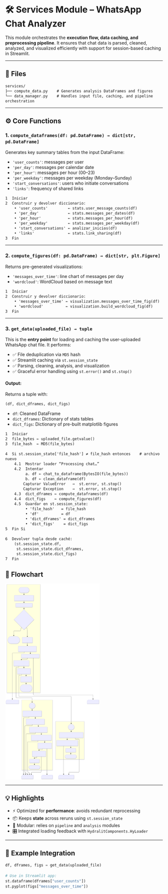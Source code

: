# 🛠 Services Module – WhatsApp Chat Analyzer

This module orchestrates the **execution flow, data caching, and preprocessing pipeline**. It ensures that chat data is parsed, cleaned, analyzed, and visualized efficiently with support for session-based caching in Streamlit.

---

## 📂 Files

```text
services/
├── compute_data.py    # Generates analysis DataFrames and figures
└── data_manager.py    # Handles input file, caching, and pipeline orchestration
```

---

## ⚙️ Core Functions

### 1. `compute_dataframes(df: pd.DataFrame) → dict[str, pd.DataFrame]`

Generates key summary tables from the input DataFrame:

* `'user_counts'`: messages per user
* `'per_day'`: messages per calendar date
* `'per_hour'`: messages per hour (00–23)
* `'per_weekday'`: messages per weekday (Monday–Sunday)
* `'start_conversations'`: users who initiate conversations
* `'links'`: frequency of shared links
```
1  Iniciar
2  Construir y devolver diccionario:
    • 'user_counts'         ← stats.user_message_counts(df)
    • 'per_day'             ← stats.messages_per_dates(df)
    • 'per_hour'            ← stats.messages_per_hour(df)
    • 'per_weekday'         ← stats.messages_per_weekday(df)
    • 'start_conversations' ← analizar_inicios(df)
    • 'links'               ← stats.link_sharing(df)
3  Fin
```
---

### 2. `compute_figures(df: pd.DataFrame) → dict[str, plt.Figure]`

Returns pre-generated visualizations:

* `'messages_over_time'`: line chart of messages per day
* `'wordcloud'`: WordCloud based on message text
```
1  Iniciar
2  Construir y devolver diccionario:
    • 'messages_over_time' ← visualization.messages_over_time_fig(df)
    • 'wordcloud'          ← visualization.build_wordcloud_fig(df)
3  Fin
```

---

### 3. `get_data(uploaded_file) → tuple`

This is the **entry point** for loading and caching the user-uploaded WhatsApp chat file.
It performs:

* ✅ File deduplication via `MD5` hash
* ✅ Streamlit caching via `st.session_state`
* ✅ Parsing, cleaning, analysis, and visualization
* ✅ Graceful error handling using `st.error()` and `st.stop()`

#### Output:

Returns a tuple with:

```python
(df, dict_dframes, dict_figs)
```

* `df`: Cleaned DataFrame
* `dict_dframes`: Dictionary of stats tables
* `dict_figs`: Dictionary of pre-built matplotlib figures
```
1  Iniciar
2  file_bytes ← uploaded_file.getvalue()
3  file_hash  ← MD5(file_bytes)

4  Si st.session_state['file_hash'] ≠ file_hash entonces    # archivo nuevo
    4.1  Mostrar loader “Processing chat…”
    4.2  Intentar
         a. df ← chat_to_dataframe(BytesIO(file_bytes))
         b. df ← clean_dataframe(df)
        Capturar ValueError   →  st.error, st.stop()
        Capturar Exception    →  st.error, st.stop()
    4.3  dict_dframes ← compute_dataframes(df)
    4.4  dict_figs    ← compute_figures(df)
    4.5  Guardar en st.session_state:
         • 'file_hash'   = file_hash
         • 'df'          = df
         • 'dict_dframes' = dict_dframes
         • 'dict_figs'    = dict_figs
5  Fin Si

6  Devolver tupla desde caché:
    (st.session_state.df,
     st.session_state.dict_dframes,
     st.session_state.dict_figs)
7  Fin
```
## 🧠 Flowchart
<img src="../../docs/services.svg" alt="Main Flowchart" style="max-width:60%; height:auto;">

---

## 💡 Highlights

* ⚡ Optimized for **performance**: avoids redundant reprocessing
* 📦 Keeps **state** across reruns using `st.session_state`
* 🧱 Modular: relies on `pipeline` and `analysis` modules
* 🎛 Integrated loading feedback with `HydralitComponents.HyLoader`

---

## 🧪 Example Integration

```python
df, dframes, figs = get_data(uploaded_file)

# Use in Streamlit app:
st.dataframe(dframes["user_counts"])
st.pyplot(figs["messages_over_time"])
```